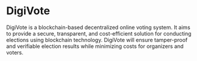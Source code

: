 # DigiVote
DigiVote is a blockchain-based decentralized online voting system. It aims to provide a secure, transparent, and cost-efficient solution for conducting elections using blockchain technology. DigiVote will ensure tamper-proof and verifiable election results while minimizing costs for organizers and voters.
